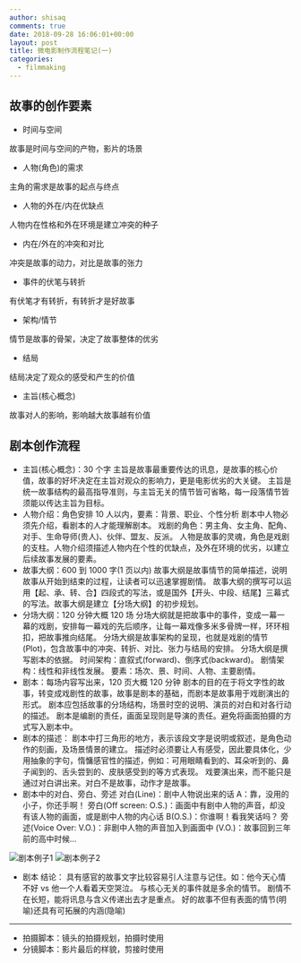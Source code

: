 ```yaml
---
author: shisaq
comments: true
date: 2018-09-28 16:06:01+00:00
layout: post
title: 微电影制作流程笔记(一)
categories:
  - filmmaking
---
```


## 故事的创作要素

- 时间与空间

故事是时间与空间的产物，影片的场景

- 人物(角色)的需求

主角的需求是故事的起点与终点

- 人物的外在/内在优缺点

人物内在性格和外在环境是建立冲突的种子

- 内在/外在的冲突和对比

冲突是故事的动力，对比是故事的张力

- 事件的伏笔与转折

有伏笔才有转折，有转折才是好故事

- 架构/情节

情节是故事的骨架，决定了故事整体的优劣

- 结局

结局决定了观众的感受和产生的价值

- 主旨(核心概念)

故事对人的影响，影响越大故事越有价值

## 剧本创作流程

- 主旨(核心概念)：30 个字
  主旨是故事最重要传达的讯息，是故事的核心价值，故事的好坏决定在主旨对观众的影响力，更是电影优劣的大关键。
  主旨是统一故事结构的最高指导准则，与主旨无关的情节皆可省略，每一段落情节皆须能以传达主旨为目标。
- 人物介绍：角色安排 10 人以内，要素：背景、职业、个性分析
  剧本中人物必须先介绍，看剧本的人才能理解剧本。
  戏剧的角色：男主角、女主角、配角、对手、生命导师(贵人)、伙伴、盟友、反派。
  人物是故事的灵魂，角色是戏剧的支柱。人物介绍须描述人物内在个性的优缺点，及外在环境的优劣，以建立后续故事发展的要素。
- 故事大纲：600 到 1000 字(1 页以内)
  故事大纲是故事情节的简单描述，说明故事从开始到结束的过程，让读者可以迅速掌握剧情。
  故事大纲的撰写可以运用【起、承、转、合】四段式的写法，或是国外【开头、中段、结尾】三幕式的写法。故事大纲是建立【分场大纲】的初步规划。
- 分场大纲：120 分钟大概 120 场
  分场大纲就是把故事中的事件，变成一幕一幕的戏剧，安排每一幕戏的先后顺序，让每一幕戏像多米多骨牌一样，环环相扣，把故事推向结尾。
  分场大纲是故事架构的呈现，也就是戏剧的情节(Plot)，包含故事中的冲突、转折、对比、张力与结局的安排。
  分场大纲是撰写剧本的依据。
  时间架构：直叙式(forward)、倒序式(backward)。
  剧情架构：线性和非线性发展。
  要素：场次、景、时间、人物、主要剧情。
- 剧本：每场内容写出来，120 页大概 120 分钟
  剧本的目的在于将文字性的故事，转变成戏剧性的故事，故事是剧本的基础，而剧本是故事用于戏剧演出的形式。
  剧本应包括故事的分场结构，场景时空的说明、演员的对白和对各行动的描述。
  剧本是编剧的责任，画面呈现则是导演的责任。避免将画面拍摄的方式写入剧本中。
- 剧本的描述：
  剧本中打三角形的地方，表示该段文字是说明或叙述，是角色动作的刻画，及场景情景的建立。
  描述时必须要让人有感受，因此要具体化，少用抽象的字句，惰慵感官性的描述，例如：可用眼睛看到的、耳朵听到的、鼻子闻到的、舌头尝到的、皮肤感受到的等方式表现。
  戏要演出来，而不能只是通过对白讲出来。对白不是故事，动作才是故事。
- 剧本中的对白、旁白、旁述
  对白(Line)：剧中人物说出来的话
  A：靠，没用的小子，你还手啊！
  旁白(Off screen: O.S.)：画面中有剧中人物的声音，却没有该人物的画面，或是剧中人物的内心话
  B(O.S.)：你谁啊！看我笑话吗？
  旁述(Voice Over: V.O.)：非剧中人物的声音加入到画面中
  (V.O.)：故事回到三年前的高中时候...

![剧本例子1](https://i.loli.net/2018/10/09/5bbc5ffacdb9f.png)
![剧本例子2](https://i.loli.net/2018/10/09/5bbc5ffacfcb8.png)

- 剧本 结论：
  具有感官的故事文字比较容易引人注意与记住。如：他今天心情不好 vs 他一个人看着天空哭泣。
  与核心无关的事件就是多余的情节。
  剧情不在长短，能将讯息与含义传递出去才是重点。
  好的故事不但有表面的情节(明喻)还具有可拓展的内涵(隐喻)

---

- 拍摄脚本：镜头的拍摄规划，拍摄时使用
- 分镜脚本：影片最后的样貌，剪接时使用
